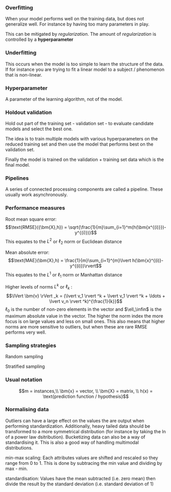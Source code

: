 ### Overfitting
When your model performs well on the training data, but does not generalize well. For instance by having too many parameters in play.

This can be mitigated by _regularization_. The amount of _regularization_ is controlled by a **hyperparameter**

### Underfitting
This occurs when the model is too simple to learn the structure of the data. If for instance you are trying to fit a linear model to a subject / phenomenon that is non-linear.

### Hyperparameter
A parameter of the learning algorithm, not of the model. 

### Holdout validation
Hold out part of the training set - validation set - to evaluate candidate models and select the best one.

The idea is to train multiple models with various hyperparameters on the reduced training set and then use the model that performs best on the validation set. 

Finally the model is trained on the validation + training set data which is the final model. 

### Pipelines
A series of connected processing components are called a pipeline. These usually work asynchronously.

### Performance measures
Root mean square error: 
$$\text{RMSE}({\bm{X},h}) = \sqrt{\frac{1}{m}\sum_{i=1}^m(h(\bm{x^{(i)}})-y^{(i)})}$$ 
This equates to the $L^2$ or $\ell_2$ norm or Euclidean distance

Mean absolute error:
$$\text{MAE}(\bm{X},h) = \frac{1}{m}\sum_{i=1}^{m}\lvert h(\bm{x}^{(i)}-y^{(i)})\rvert$$
This equates to the $L^1$ or $\ell_1$ norm or Manhattan distance

Higher levels of norms $L^k$ or $\ell_k$ :
$$\lVert \bm{v} \rVert _k = (\lvert v_1 \rvert ^k + \lvert v_1 \rvert ^k + \ldots + \lvert v_n \rvert ^k)^{\frac{1}{k}}$$
$\ell_0$ is the number of non-zero elements in the vector and $\ell_\infin$ is the maximum absolute value in the vector. 
The higher the norm index the more focus is on large values and less on small ones. This also means that higher norms are more sensitive to outliers, but when these are rare RMSE performs very well.

### Sampling strategies
Random sampling

Stratified sampling


### Usual notation
$$m = instances,\\
\bm{x} = vector, \\
\bm{X} = matrix, \\
h(x) = \text{prediction function / hypothesis}$$

### Normalising data
Outliers can have a large effect on the values the are output when performing standardization. Additionally, heavy tailed data should be transformed to a more symmetrical distribution (for instance by taking the ln of a power law dsitribution).
Bucketizing data can also be a way of standardising it. This is also a good way of handling multimodal distributions.

min-max scaling: Each attributes values are shifted and rescaled so they range from 0 to 1. This is done by subtracing the min value and dividing by max - min. 

standardisation: Values have the mean subtracted (i.e. zero mean) then divide the result by the standard deviation (i.e. standard deviation of 1)